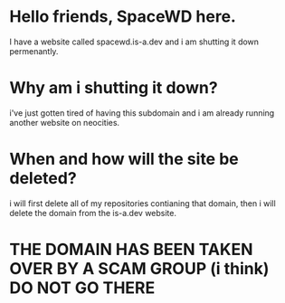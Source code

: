 # Hello friends, SpaceWD here.
I have a website called spacewd.is-a.dev and i am shutting it down permenantly.
# Why am i shutting it down?
i've just gotten tired of having this subdomain and i am already running another website on neocities.
# When and how will the site be deleted?
i will first delete all of my repositories contianing that domain, then i will delete the domain from the is-a.dev website.
# THE DOMAIN HAS BEEN TAKEN OVER BY A SCAM GROUP (i think) DO NOT GO THERE
